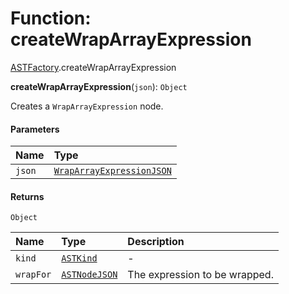 # Function: createWrapArrayExpression

[ASTFactory](/auto-docs/variable-core/modules/ASTFactory.md).createWrapArrayExpression

**createWrapArrayExpression**(`json`): `Object`

Creates a `WrapArrayExpression` node.

#### Parameters

| Name | Type |
| :------ | :------ |
| `json` | [`WrapArrayExpressionJSON`](/auto-docs/variable-core/interfaces/WrapArrayExpressionJSON.md) |

#### Returns

`Object`

| Name | Type | Description |
| :------ | :------ | :------ |
| `kind` | [`ASTKind`](/auto-docs/variable-core/enums/ASTKind.md) | - |
| `wrapFor` | [`ASTNodeJSON`](/auto-docs/variable-core/interfaces/ASTNodeJSON.md) | The expression to be wrapped. |
